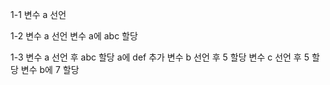 1-1  변수 a 선언

1-2  변수 a 선언  변수 a에 abc 할당

1-3  변수 a 선언 후 abc 할당  a에 def 추가  변수 b 선언 후 5 할당  변수 c 선언 후 5 할당  변수 b에 7 할당